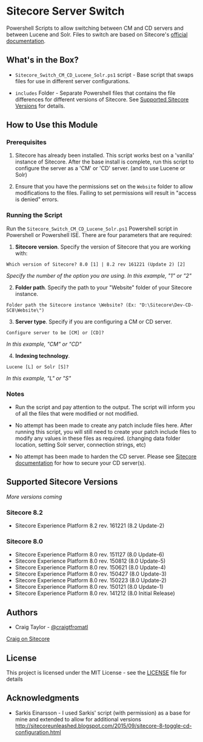 # Sitecore Server Switch
Powershell Scripts to allow switching between CM and CD servers and between Lucene and Solr.  Files to switch are based on Sitecore's [official documentation](http://doc.sitecore.net).

## What's in the Box?
* ```Sitecore_Switch_CM_CD_Lucene_Solr.ps1``` script - Base script that swaps files for use in different server configurations.

* ```includes``` Folder - Separate Powershell files that contains the file differences for different versions of Sitecore.  See [Supported Sitecore Versions](#supported-sitecore-versions) for details.

## How to Use this Module

### Prerequisites
1. Sitecore has already been installed.  This script works best on a 'vanilla' instance of Sitecore.  After the base install is complete, run this script to configure the server as a 'CM' or 'CD' server. (and to use Lucene or Solr)

2. Ensure that you have the permissions set on the ```Website``` folder to allow modifications to the files.  Failing to set permissions will result in "access is denied" errors.

### Running the Script
Run the ```Sitecore_Switch_CM_CD_Lucene_Solr.ps1``` Powershell script in Powershell or Powershell ISE.  There are four parameters that are required:

1. **Sitecore version**.  Specify the version of Sitecore that you are working with:

  ```
  Which version of Sitecore? 8.0 [1] | 8.2 rev 161221 (Update 2) [2]
  ```
  *Specify the number of the option you are using. In this example, "1" or "2"*

2. **Folder path**.  Specify the path to your "Website" folder of your Sitecore instance.

  ```
  Folder path the Sitecore instance \Website? (Ex: "D:\Sitecore\Dev-CD-SC8\Website\")
  ```
3. **Server type**.  Specify if you are configuring a CM or CD server.

  ```
  Configure server to be [CM] or [CD]?
  ```
  *In this example, "CM" or "CD"*

4. **Indexing technology**.

  ```
  Lucene [L] or Solr [S]?
  ```
  *In this example, "L" or "S"*
  
### Notes
* Run the script and pay attention to the output.  The script will inform you of all the files that were modified or not modified.  

* No attempt has been made to create any patch include files here.  After running this script, you will still need to create your patch include files to modify any values in these files as required. (changing data folder location, setting Solr server, connection strings, etc)

* No attempt has been made to harden the CD server.  Please see [Sitecore documentation](http://doc.sitecore.net) for how to secure your CD server(s).

## Supported Sitecore Versions
*More versions coming*

### Sitecore 8.2
* Sitecore Experience Platform 8.2 rev. 161221 (8.2 Update-2)

### Sitecore 8.0
* Sitecore Experience Platform 8.0 rev. 151127 (8.0 Update-6)
* Sitecore Experience Platform 8.0 rev. 150812 (8.0 Update-5)
* Sitecore Experience Platform 8.0 rev. 150621 (8.0 Update-4)
* Sitecore Experience Platform 8.0 rev. 150427 (8.0 Update-3)
* Sitecore Experience Platform 8.0 rev. 150223 (8.0 Update-2)
* Sitecore Experience Platform 8.0 rev. 150121 (8.0 Update-1)
* Sitecore Experience Platform 8.0 rev. 141212 (8.0 Initial Release)

## Authors
* Craig Taylor - [@craigtfromatl](https://twitter.com/craigtfromatl)

[Craig on Sitecore](http://craigtaylor.us)

## License
This project is licensed under the MIT License - see the [LICENSE](LICENSE) file for details

## Acknowledgments
* Sarkis Einarsson - I used Sarkis' script (with permission) as a base for mine and extended to allow for additional versions http://sitecoreunleashed.blogspot.com/2015/09/sitecore-8-toggle-cd-configuration.html
